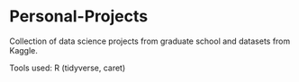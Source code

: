 # Personal-Projects
Collection of data science projects from graduate school and datasets from Kaggle.

Tools used: R (tidyverse, caret)
